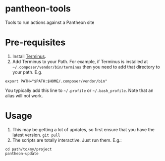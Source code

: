 # pantheon-tools
Tools to run actions against a Pantheon site

# Pre-requisites
1. Install [Terminus](https://github.com/pantheon-systems/terminus).
2. Add Terminus to your Path.  For example, if Terminus is installed at `~/.composer/vendor/bin/terminus` then you need to add that directory to your path.  E.g.
```
export PATH="$PATH:$HOME/.composer/vendor/bin"
```
You typically add this line to `~/.profile` or `~/.bash_profile`.  Note that an alias will not work.

# Usage
1. This may be getting a lot of updates, so first ensure that you have the latest version.
`git pull`
2. The scripts are totally interactive.  Just run them.  E.g.:
```
cd path/to/my/project
pantheon-update
```
